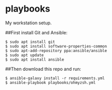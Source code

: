 # playbooks

My workstation setup.

##First install Git and Ansible:
```
$ sudo apt install git
$ sudo apt install software-properties-common
$ sudo apt-add-repository ppa:ansible/ansible
$ sudo apt update
$ sudo apt install ansible
```

##Then download this repo and run:
```
$ ansible-galaxy install -r requirements.yml
$ ansible-playbook playbooks/ohmyzsh.yml
```
